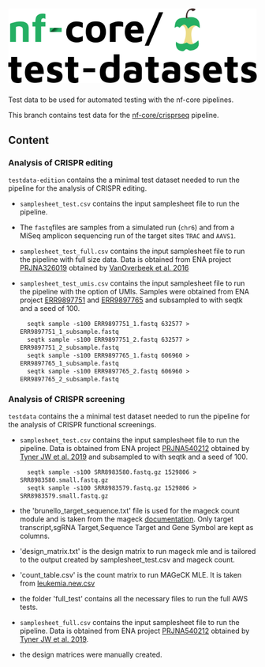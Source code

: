 # ![nfcore/test-datasets](docs/images/test-datasets_logo.png)

Test data to be used for automated testing with the nf-core pipelines.

This branch contains test data for the [nf-core/crisprseq](https://github.com/nf-core/crisprseq) pipeline.

## Content

### Analysis of CRISPR editing

`testdata-edition` contains the a minimal test dataset needed to run the pipeline for the analysis of CRISPR editing.

- `samplesheet_test.csv` contains the input samplesheet file to run the pipeline.
- The `fastq`files are samples from a simulated run (`chr6`) and from a MiSeq amplicon sequencing run of the target sites `TRAC` and `AAVS1`.

- `samplesheet_test_full.csv` contains the input samplesheet file to run the pipeline with full size data. Data is obtained from ENA project [PRJNA326019](https://www.ebi.ac.uk/ena/browser/view/PRJNA326019) obtained by [VanOverbeek et al. 2016](https://doi.org/10.1016/j.molcel.2016.06.037)

- `samplesheet_test_umis.csv` contains the input samplesheet file to run the pipeline with the option of UMIs. Samples were obtained from ENA project [ERR9897751](https://www.ebi.ac.uk/ena/browser/view/ERR9897751) and [ERR9897765](https://www.ebi.ac.uk/ena/browser/view/ERR9897765) and subsampled to with seqtk and a seed of 100.
  ```
    seqtk sample -s100 ERR9897751_1.fastq 632577 > ERR9897751_1_subsample.fastq
    seqtk sample -s100 ERR9897751_2.fastq 632577 > ERR9897751_2_subsample.fastq
    seqtk sample -s100 ERR9897765_1.fastq 606960 > ERR9897765_1_subsample.fastq
    seqtk sample -s100 ERR9897765_2.fastq 606960 > ERR9897765_2_subsample.fastq

  ```

### Analysis of CRISPR screening

`testdata` contains the a minimal test dataset needed to run the pipeline for the analysis of CRISPR functional screenings.

- `samplesheet_test.csv` contains the input samplesheet file to run the pipeline. Data is obtained from ENA project [PRJNA540212](https://www.ebi.ac.uk/ena/browser/view/PRJNA540212) obtained by [Tyner JW et al. 2019](https://doi.org/10.1158/2159-8290.CD-19-0125) and subsampled to with seqtk and a seed of 100.
  ```
    seqtk sample -s100 SRR8983580.fastq.gz 1529806 > SRR8983580.small.fastq.gz
    seqtk sample -s100 SRR8983579.fastq.gz 1529806 > SRR8983579.small.fastq.gz
  ```


- the 'brunello_target_sequence.txt' file is used for the mageck count module and is taken from the mageck [documentation](https://media.addgene.org/cms/filer_public/8b/4c/8b4c89d9-eac1-44b2-bb2f-8fea95672705/broadgpp-brunello-library-contents.txt). Only target transcript,sgRNA Target,Sequence   Target and Gene Symbol are kept as columns.

- 'design_matrix.txt' is the design matrix to run mageck mle and is tailored to the output created by samplesheet_test.csv and mageck count.

- 'count_table.csv' is the count matrix to run MAGeCK MLE. It is taken from [leukemia.new.csv](https://sourceforge.net/projects/mageck/files/example/)

- the folder 'full_test' contains all the necessary files to run the full AWS tests. 
- `samplesheet_full.csv` contains the input samplesheet file to run the pipeline. Data is obtained from ENA project [PRJNA540212](https://www.ebi.ac.uk/ena/browser/view/PRJNA540212) obtained by [Tyner JW et al. 2019](https://doi.org/10.1158/2159-8290.CD-19-0125). 
- the design matrices were manually created.

  ```


